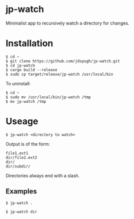 # jp-watch

Minimalist app to recursively watch a directory for changes.

# Installation

```
$ cd ~
$ git clone https://github.com/jdspugh/jp-watch.git
$ cd jp-watch
$ cargo build --release
$ sudo cp target/release/jp-watch /usr/local/bin
```

To uninstall:

```
$ cd ~
$ sudo mv /usr/local/bin/jp-watch /tmp
$ mv jp-watch /tmp
```

# Useage

```
$ jp-watch <directory to watch>
```

Output is of the form:

```
file1.ext1
dir/file2.ext2
dir/
dir/subdir/
```

Directories always end with a slash.

## Examples

```
$ jp-watch .
```

```
$ jp-watch dir
```